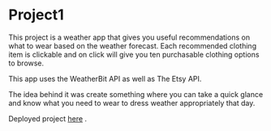 # Project1

This project is a weather app that gives you useful recommendations on what to wear based on the weather forecast. Each recommended clothing item is clickable and on click will give you ten purchasable clothing options to browse. 

This app uses the WeatherBit API as well as The Etsy API. 

The idea behind it was create something where you can take a quick glance and know what you need to wear to dress weather appropriately that day. 

Deployed project [here](https://esingokgoz.github.io/Clothesline/) . 


